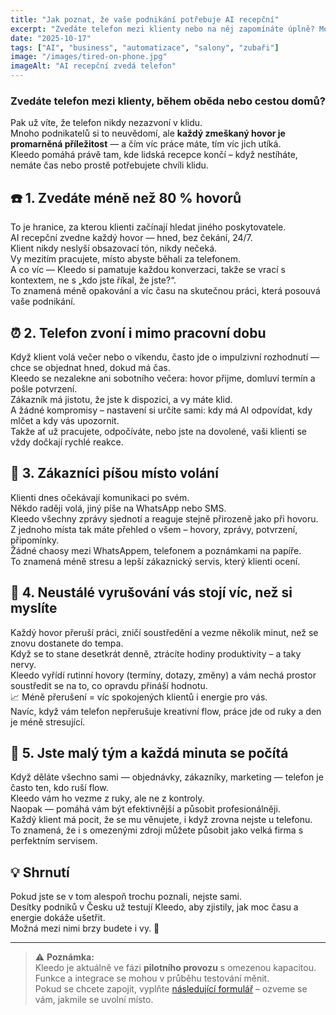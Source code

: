 ```yaml
---
title: "Jak poznat, že vaše podnikání potřebuje AI recepční"
excerpt: "Zvedáte telefon mezi klienty nebo na něj zapomínáte úplně? Možná je čas přemýšlet o digitální recepční, která to zvládne za vás."
date: "2025-10-17"
tags: ["AI", "business", "automatizace", "salony", "zubaři"]
image: "/images/tired-on-phone.jpg"
imageAlt: "AI recepční zvedá telefon"
---
```


### Zvedáte telefon mezi klienty, během oběda nebo cestou domů?  
Pak už víte, že telefon nikdy nezazvoní v klidu.  
Mnoho podnikatelů si to neuvědomí, ale **každý zmeškaný hovor je promarněná příležitost** — a čím víc práce máte, tím víc jich utíká.  
Kleedo pomáhá právě tam, kde lidská recepce končí – když nestíháte, nemáte čas nebo prostě potřebujete chvíli klidu.



## ☎️ 1. Zvedáte méně než 80 % hovorů

To je hranice, za kterou klienti začínají hledat jiného poskytovatele.  
AI recepční zvedne každý hovor — hned, bez čekání, 24/7.  
Klient nikdy neslyší obsazovací tón, nikdy nečeká.  
Vy mezitím pracujete, místo abyste běhali za telefonem.  
A co víc — Kleedo si pamatuje každou konverzaci, takže se vrací s kontextem, ne s „kdo jste říkal, že jste?“.  
To znamená méně opakování a víc času na skutečnou práci, která posouvá vaše podnikání.



## ⏰ 2. Telefon zvoní i mimo pracovní dobu

Když klient volá večer nebo o víkendu, často jde o impulzivní rozhodnutí — chce se objednat hned, dokud má čas.  
Kleedo se nezalekne ani sobotního večera: hovor přijme, domluví termín a pošle potvrzení.  
Zákazník má jistotu, že jste k dispozici, a vy máte klid.  
A žádné kompromisy – nastavení si určíte sami: kdy má AI odpovídat, kdy mlčet a kdy vás upozornit.  
Takže ať už pracujete, odpočíváte, nebo jste na dovolené, vaši klienti se vždy dočkají rychlé reakce.



## 💬 3. Zákazníci píšou místo volání

Klienti dnes očekávají komunikaci po svém.  
Někdo raději volá, jiný píše na WhatsApp nebo SMS.  
Kleedo všechny zprávy sjednotí a reaguje stejně přirozeně jako při hovoru.  
Z jednoho místa tak máte přehled o všem – hovory, zprávy, potvrzení, připomínky.  
Žádné chaosy mezi WhatsAppem, telefonem a poznámkami na papíře.  
To znamená méně stresu a lepší zákaznický servis, který klienti ocení.



## 🎯 4. Neustálé vyrušování vás stojí víc, než si myslíte

Každý hovor přeruší práci, zničí soustředění a vezme několik minut, než se znovu dostanete do tempa.  
Když se to stane desetkrát denně, ztrácíte hodiny produktivity – a taky nervy.  
Kleedo vyřídí rutinní hovory (termíny, dotazy, změny) a vám nechá prostor soustředit se na to, co opravdu přináší hodnotu.  
📈 Méně přerušení = víc spokojených klientů i energie pro vás.  
Navíc, když vám telefon nepřerušuje kreativní flow, práce jde od ruky a den je méně stresující.



## 🧩 5. Jste malý tým a každá minuta se počítá

Když děláte všechno sami — objednávky, zákazníky, marketing — telefon je často ten, kdo ruší flow.  
Kleedo vám ho vezme z ruky, ale ne z kontroly.  
Naopak — pomáhá vám být efektivnější a působit profesionálněji.  
Každý klient má pocit, že se mu věnujete, i když zrovna nejste u telefonu.  
To znamená, že i s omezenými zdroji můžete působit jako velká firma s perfektním servisem.



## 💡 Shrnutí

Pokud jste se v tom alespoň trochu poznali, nejste sami.  
Desítky podniků v Česku už testují Kleedo, aby zjistily, jak moc času a energie dokáže ušetřit.  
Možná mezi nimi brzy budete i vy. 💬  

---

> ⚠️ **Poznámka:**  
> Kleedo je aktuálně ve fázi **pilotního provozu** s omezenou kapacitou.  
> Funkce a integrace se mohou v průběhu testování měnit.  
> Pokud se chcete zapojit, vyplňte [následující formulář](../../demo) – ozveme se vám, jakmile se uvolní místo.